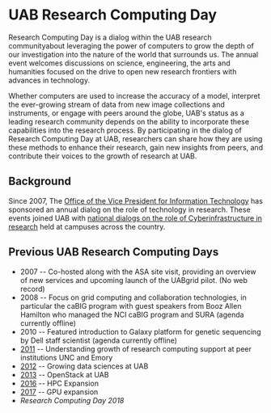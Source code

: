 # UAB Research Computing Day

Research Computing Day is a dialog within the UAB research communityabout leveraging the power of computers to grow the depth of our investigation into the nature of the world that surrounds us. The annual event welcomes discussions on science, engineering, the arts and humanities focused on the drive to open new research frontiers with advances in technology.

Whether computers are used to increase the accuracy of a model, interpret the ever-growing stream of data from new image collections and instruments, or engage with peers around the globe, UAB's status as a leading research community depends on the ability to incorporate these capabilities into the research process. By participating in the dialog of Research Computing Day at UAB, researchers can share how they are using these methods to enhance their research, gain new insights from peers, and contribute their voices to the growth of research at UAB.

## Background

Since 2007, The [Office of the Vice President for Information Technology](https://www.uab.edu/it/home) has sponsored an annual dialog on the role of technology in research. These events joined UAB with [national dialogs on the role of Cyberinfrastructure in research](https://www.nsf.gov/awardsearch/showAward?AWD_ID=0956272) held at campuses across the country.

## Previous UAB Research Computing Days

- 2007 -- Co-hosted along with the ASA site visit, providing an overview of new services and upcoming launch of the UABgrid pilot. (No web record)
- 2008 -- Focus on grid computing and collaboration technologies, in particular the caBIG program with guest speakers from Booz Allen Hamilton who managed the NCI caBIG program and SURA (agenda currently offline)
- 2010 -- Featured introduction to Galaxy platform for genetic sequencing by Dell staff scientist (agenda currently offline)
- [2011](https://docs.uabgrid.uab.edu/themegarden/2011) -- Understanding growth of research computing support at peer institutions UNC and Emory
- [2012](https://docs.uabgrid.uab.edu/themegarden/2012) -- Growing data sciences at UAB
- [2013](https://docs.uabgrid.uab.edu/themegarden/2013) -- OpenStack at UAB
- [2016](https://docs.uabgrid.uab.edu/themegarden/RCDay2016) -- HPC Expansion
- [2017](https://docs.uabgrid.uab.edu/themegarden/RCDay2017) -- GPU expansion
- _Research Computing Day 2018_
